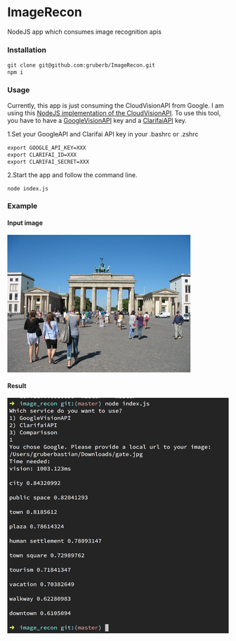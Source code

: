 # ImageRecon
NodeJS app which consumes image recognition apis

### Installation
```
git clone git@github.com:gruberb/ImageRecon.git
npm i
```


### Usage

Currently, this app is just consuming the CloudVisionAPI from Google. I am using this [NodeJS implementation of the CloudVisionAPI](https://github.com/tejitak/node-cloud-vision-api).
To use this tool, you have to have a [GoogleVisionAPI](https://cloud.google.com/vision/) key and a [ClarifaiAPI](https://www.clarifai.com) key.

1.Set your GoogleAPI and Clarifai API key in your .bashrc or .zshrc
```
export GOOGLE_API_KEY=XXX
export CLARIFAI_ID=XXX
export CLARIFAI_SECRET=XXX
```

2.Start the app and follow the command line. 
```
node index.js
```

### Example 

#### Input image
![alt tag](https://raw.githubusercontent.com/gruberb/ImageRecon/master/assets/gate.jpg)

#### Result
![alt tag](https://raw.githubusercontent.com/gruberb/ImageRecon/master/assets/example.png)
